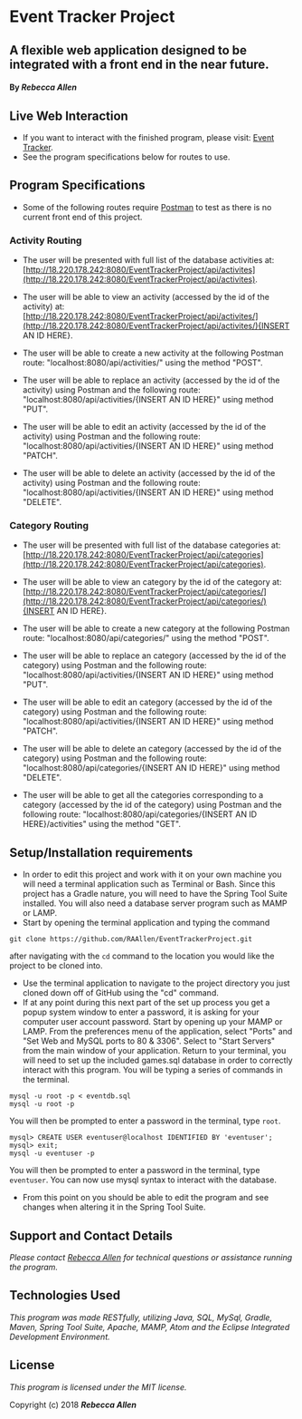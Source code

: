 # Event Tracker Project

## A flexible web application designed to be integrated with a front end in the near future.

#### By _**Rebecca Allen**_

## Live Web Interaction

* If you want to interact with the finished program, please visit: [Event Tracker](http://18.220.178.242:8080/RESTEventTracker/).
* See the program specifications below for routes to use.

## Program Specifications

* Some of the following routes require [Postman](https://www.getpostman.com/apps) to test as there is no current front end of this project.

### Activity Routing

* The user will be presented with full list of the database activities at: [http://18.220.178.242:8080/EventTrackerProject/api/activites](http://18.220.178.242:8080/EventTrackerProject/api/activites).

* The user will be able to view an activity (accessed by the id of the activity) at: [http://18.220.178.242:8080/EventTrackerProject/api/activites/](http://18.220.178.242:8080/EventTrackerProject/api/activites/){INSERT AN ID HERE}.

* The user will be able to create a new activity at the following Postman route: "localhost:8080/api/activities/" using the method "POST".

* The user will be able to replace an activity (accessed by the id of the activity) using Postman and the following route: "localhost:8080/api/activities/{INSERT AN ID HERE}" using method "PUT".

* The user will be able to edit an activity (accessed by the id of the activity) using Postman and the following route: "localhost:8080/api/activities/{INSERT AN ID HERE}" using method "PATCH".

* The user will be able to delete an activity (accessed by the id of the activity) using Postman and the following route: "localhost:8080/api/activities/{INSERT AN ID HERE}" using method "DELETE".

### Category Routing

* The user will be presented with full list of the database categories at: [http://18.220.178.242:8080/EventTrackerProject/api/categories](http://18.220.178.242:8080/EventTrackerProject/api/categories).

* The user will be able to view an category by the id of the category at: [http://18.220.178.242:8080/EventTrackerProject/api/categories/](http://18.220.178.242:8080/EventTrackerProject/api/categories/){INSERT AN ID HERE}.

* The user will be able to create a new category at the following Postman route: "localhost:8080/api/categories/" using the method "POST".

* The user will be able to replace an category (accessed by the id of the category) using Postman and the following route: "localhost:8080/api/activities/{INSERT AN ID HERE}" using method "PUT".

* The user will be able to edit an category (accessed by the id of the category) using Postman and the following route: "localhost:8080/api/activities/{INSERT AN ID HERE}" using method "PATCH".

* The user will be able to delete an category (accessed by the id of the category) using Postman and the following route: "localhost:8080/api/categories/{INSERT AN ID HERE}" using method "DELETE".

* The user will be able to get all the categories corresponding to a category (accessed by the id of the category) using Postman and the following route: "localhost:8080/api/categories/{INSERT AN ID HERE}/activities" using the method "GET".

## Setup/Installation requirements

* In order to edit this project and work with it on your own machine you will need a terminal application such as Terminal or Bash. Since this project has a Gradle nature, you will need to have the Spring Tool Suite installed. You will also need a database server program such as MAMP or LAMP.
* Start by opening the terminal application and typing the command
```
git clone https://github.com/RAAllen/EventTrackerProject.git
```
after navigating with the `cd` command to the location you would like the project to be cloned into.
* Use the terminal application to navigate to the project directory you just cloned down off of GitHub using the "cd" command.
* If at any point during this next part of the set up process you get a popup system window to enter a password, it is asking for your computer user account password. Start by opening up your MAMP or LAMP. From the preferences menu of the application, select "Ports" and "Set Web and MySQL ports to 80 & 3306". Select to "Start Servers" from the main window of your application. Return to your terminal, you will need to set up the included games.sql database in order to correctly interact with this program. You will be typing a series of commands in the terminal.
```
mysql -u root -p < eventdb.sql
mysql -u root -p
```
You will then be prompted to enter a password in the terminal, type `root`.
```
mysql> CREATE USER eventuser@localhost IDENTIFIED BY 'eventuser';
mysql> exit;
mysql -u eventuser -p
```
You will then be prompted to enter a password in the terminal, type `eventuser`. You can now use mysql syntax to interact with the database.
* From this point on you should be able to edit the program and see changes when altering it in the Spring Tool Suite.

## Support and Contact Details

_Please contact [Rebecca Allen](RebeccaZarsky@gmail.com) for technical questions or assistance running the program._


## Technologies Used

_This program was made RESTfully, utilizing Java, SQL, MySql, Gradle, Maven, Spring Tool Suite, Apache, MAMP, Atom and the Eclipse Integrated Development Environment._


## License

_This program is licensed under the MIT license._

Copyright (c) 2018 **_Rebecca Allen_**
